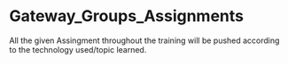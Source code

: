 ﻿# Gateway_Groups_Assignments

All the given Assingment throughout the training will be pushed according to the technology used/topic learned.
